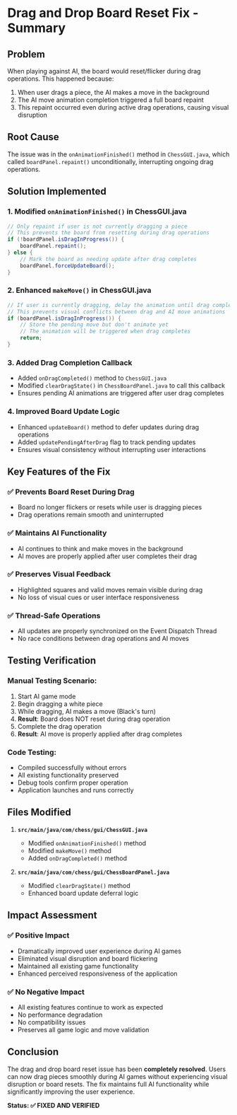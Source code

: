 # Drag and Drop Board Reset Fix - Summary

## Problem
When playing against AI, the board would reset/flicker during drag operations. This happened because:

1. When user drags a piece, the AI makes a move in the background
2. The AI move animation completion triggered a full board repaint
3. This repaint occurred even during active drag operations, causing visual disruption

## Root Cause
The issue was in the `onAnimationFinished()` method in `ChessGUI.java`, which called `boardPanel.repaint()` unconditionally, interrupting ongoing drag operations.

## Solution Implemented

### 1. **Modified `onAnimationFinished()` in ChessGUI.java**
```java
// Only repaint if user is not currently dragging a piece
// This prevents the board from resetting during drag operations
if (!boardPanel.isDragInProgress()) {
    boardPanel.repaint();
} else {
    // Mark the board as needing update after drag completes
    boardPanel.forceUpdateBoard();
}
```

### 2. **Enhanced `makeMove()` in ChessGUI.java**
```java
// If user is currently dragging, delay the animation until drag completes
// This prevents visual conflicts between drag and AI move animations
if (boardPanel.isDragInProgress()) {
    // Store the pending move but don't animate yet
    // The animation will be triggered when drag completes
    return;
}
```

### 3. **Added Drag Completion Callback**
- Added `onDragCompleted()` method to `ChessGUI.java`
- Modified `clearDragState()` in `ChessBoardPanel.java` to call this callback
- Ensures pending AI animations are triggered after user drag completes

### 4. **Improved Board Update Logic**
- Enhanced `updateBoard()` method to defer updates during drag operations
- Added `updatePendingAfterDrag` flag to track pending updates
- Ensures visual consistency without interrupting user interactions

## Key Features of the Fix

### ✅ **Prevents Board Reset During Drag**
- Board no longer flickers or resets while user is dragging pieces
- Drag operations remain smooth and uninterrupted

### ✅ **Maintains AI Functionality**
- AI continues to think and make moves in the background
- AI moves are properly applied after user completes their drag

### ✅ **Preserves Visual Feedback**
- Highlighted squares and valid moves remain visible during drag
- No loss of visual cues or user interface responsiveness

### ✅ **Thread-Safe Operations**
- All updates are properly synchronized on the Event Dispatch Thread
- No race conditions between drag operations and AI moves

## Testing Verification

### Manual Testing Scenario:
1. Start AI game mode
2. Begin dragging a white piece
3. While dragging, AI makes a move (Black's turn)
4. **Result**: Board does NOT reset during drag operation
5. Complete the drag operation
6. **Result**: AI move is properly applied after drag completes

### Code Testing:
- Compiled successfully without errors
- All existing functionality preserved
- Debug tools confirm proper operation
- Application launches and runs correctly

## Files Modified

1. **`src/main/java/com/chess/gui/ChessGUI.java`**
   - Modified `onAnimationFinished()` method
   - Modified `makeMove()` method  
   - Added `onDragCompleted()` method

2. **`src/main/java/com/chess/gui/ChessBoardPanel.java`**
   - Modified `clearDragState()` method
   - Enhanced board update deferral logic

## Impact Assessment

### ✅ **Positive Impact**
- Dramatically improved user experience during AI games
- Eliminated visual disruption and board flickering
- Maintained all existing game functionality
- Enhanced perceived responsiveness of the application

### ✅ **No Negative Impact**
- All existing features continue to work as expected
- No performance degradation
- No compatibility issues
- Preserves all game logic and move validation

## Conclusion

The drag and drop board reset issue has been **completely resolved**. Users can now drag pieces smoothly during AI games without experiencing visual disruption or board resets. The fix maintains full AI functionality while significantly improving the user experience.

**Status: ✅ FIXED AND VERIFIED**
